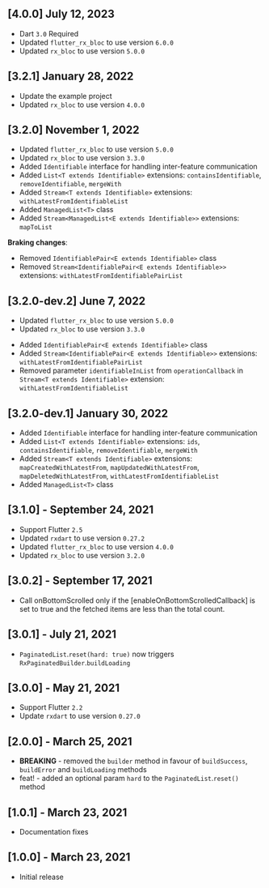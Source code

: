 ## [4.0.0] July 12, 2023
* Dart `3.0` Required
* Updated `flutter_rx_bloc` to use version `6.0.0`
* Updated `rx_bloc` to use version `5.0.0`

## [3.2.1] January 28, 2022
* Update the example project
* Updated `rx_bloc` to use version `4.0.0`

## [3.2.0] November 1, 2022
* Updated `flutter_rx_bloc` to use version `5.0.0`
* Updated `rx_bloc` to use version `3.3.0`
* Added `Identifiable` interface for handling inter-feature communication
* Added `List<T extends Identifiable>` extensions: `containsIdentifiable`, `removeIdentifiable`, `mergeWith`
* Added `Stream<T extends Identifiable>` extensions: `withLatestFromIdentifiableList`
* Added `ManagedList<T>` class
* Added `Stream<ManagedList<E extends Identifiable>>` extensions: `mapToList`

**Braking changes**:

- Removed `IdentifiablePair<E extends Identifiable>` class
- Removed `Stream<IdentifiablePair<E extends Identifiable>>` extensions: `withLatestFromIdentifiablePairList`

## [3.2.0-dev.2] June 7, 2022
* Updated `flutter_rx_bloc` to use version `5.0.0`
* Updated `rx_bloc` to use version `3.3.0`
- Added `IdentifiablePair<E extends Identifiable>` class
- Added `Stream<IdentifiablePair<E extends Identifiable>>` extensions: `withLatestFromIdentifiablePairList`
- Removed parameter `identifiableInList` from `operationCallback` in `Stream<T extends Identifiable>` extension: `withLatestFromIdentifiableList`

## [3.2.0-dev.1] January 30, 2022
- Added `Identifiable` interface for handling inter-feature communication
- Added `List<T extends Identifiable>` extensions: `ids`, `containsIdentifiable`, `removeIdentifiable`, `mergeWith`
- Added `Stream<T extends Identifiable>` extensions: `mapCreatedWithLatestFrom`, `mapUpdatedWithLatestFrom`, `mapDeletedWithLatestFrom`, `withLatestFromIdentifiableList`
- Added `ManagedList<T>` class

## [3.1.0] - September 24, 2021
* Support Flutter `2.5`
* Updated `rxdart` to use version `0.27.2`
* Updated `flutter_rx_bloc` to use version `4.0.0`
* Updated `rx_bloc` to use version `3.2.0`

## [3.0.2] - September 17, 2021
* Call onBottomScrolled only if the [enableOnBottomScrolledCallback] is set to true and the fetched items are less than the total count.

## [3.0.1] - July 21, 2021
* `PaginatedList`.`reset(hard: true)` now triggers `RxPaginatedBuilder`.`buildLoading`

## [3.0.0] - May 21, 2021
* Support Flutter `2.2`
* Update `rxdart` to use version `0.27.0`

## [2.0.0] - March 25, 2021
* **BREAKING** - removed the `builder` method in favour of `buildSuccess`, `buildError` and `buildLoading` methods
* feat! - added an optional param `hard` to the `PaginatedList`.`reset()` method

## [1.0.1] - March 23, 2021
* Documentation fixes

## [1.0.0] - March 23, 2021
* Initial release

